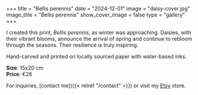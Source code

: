 +++
title = "Bellis perennis"
date = "2024-12-01"
image = "daisy-cover.jpg"
image_title = "Bellis perennis"
show_cover_image = false
type = "gallery"
+++


I created this print, *Bellis perennis*, as winter was approaching. Daisies, with their vibrant blooms, announce the arrival of spring and continue to rebloom through the seasons. Their resilience is truly inspiring.

Hand-carved and printed on locally sourced paper with water-based inks.

**Size**: 15x20 cm  
**Price**: €28  

For inquiries, [contact me]({{< relref "/contact" >}}) or visit my [Etsy](https://www.etsy.com/de-en/shop/OzlemYonderPrints) store.